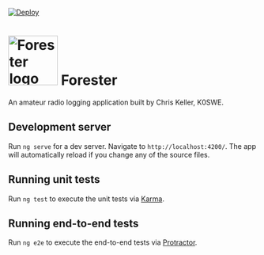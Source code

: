[![Deploy](https://github.com/k0swe/forester/workflows/Deploy/badge.svg?branch=main)](https://github.com/k0swe/forester/actions/workflows/deploy.yml)

# <img src="https://github.com/k0swe/forester/raw/main/src/assets/pine-tree.svg" width="100px" alt="Forester logo"> Forester

An amateur radio logging application built by Chris Keller, K0SWE.

## Development server

Run `ng serve` for a dev server. Navigate to `http://localhost:4200/`. The app will automatically
reload if you change any of the source files.

## Running unit tests

Run `ng test` to execute the unit tests via [Karma](https://karma-runner.github.io).

## Running end-to-end tests

Run `ng e2e` to execute the end-to-end tests via [Protractor](http://www.protractortest.org/).
